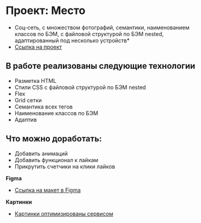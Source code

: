 # Проект: Место
* Соц-сеть, с множеством фотографий, семантики, наименованием классов по БЭМ, с файловой структурой по БЭМ nested, адаптированный под несколько устройств*
* [Ссылка на проект](https://azatprojazz.github.io/mesto/)

## В работе реализованы следующие технологии
* Разметка HTML
* Стили CSS с файловой структурой по БЭМ nested
* Flex
* Grid сетки
* Семантика всех тегов
* Наименование классов по БЭМ
* Адаптив

## Что можно доработать:
* Добавить анимаций
* Добавить функционал к лайкам
* Прикрутить счетчики на клики лайков

**Figma**

* [Ссылка на макет в Figma](https://www.figma.com/file/2cn9N9jSkmxD84oJik7xL7)

**Картинки**

* [Картинки оптимизированы сервисом](https://tinypng.com/)